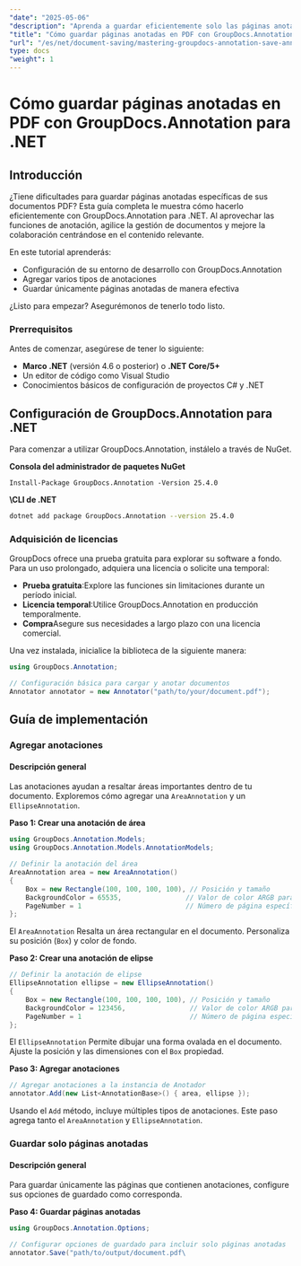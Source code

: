 ```yaml
---
"date": "2025-05-06"
"description": "Aprenda a guardar eficientemente solo las páginas anotadas de un PDF con GroupDocs.Annotation para .NET. Mejore la gestión de documentos y la colaboración con esta guía detallada."
"title": "Cómo guardar páginas anotadas en PDF con GroupDocs.Annotation para .NET"
"url": "/es/net/document-saving/mastering-groupdocs-annotation-save-annotated-pdf-pages/"
type: docs
"weight": 1
---
```


# Cómo guardar páginas anotadas en PDF con GroupDocs.Annotation para .NET

## Introducción

¿Tiene dificultades para guardar páginas anotadas específicas de sus documentos PDF? Esta guía completa le muestra cómo hacerlo eficientemente con GroupDocs.Annotation para .NET. Al aprovechar las funciones de anotación, agilice la gestión de documentos y mejore la colaboración centrándose en el contenido relevante.

En este tutorial aprenderás:
- Configuración de su entorno de desarrollo con GroupDocs.Annotation
- Agregar varios tipos de anotaciones
- Guardar únicamente páginas anotadas de manera efectiva

¿Listo para empezar? Asegurémonos de tenerlo todo listo.

### Prerrequisitos

Antes de comenzar, asegúrese de tener lo siguiente:
- **Marco .NET** (versión 4.6 o posterior) o **.NET Core/5+**
- Un editor de código como Visual Studio
- Conocimientos básicos de configuración de proyectos C# y .NET

## Configuración de GroupDocs.Annotation para .NET

Para comenzar a utilizar GroupDocs.Annotation, instálelo a través de NuGet.

**Consola del administrador de paquetes NuGet**

```plaintext
Install-Package GroupDocs.Annotation -Version 25.4.0
```

**\CLI de .NET**

```bash
dotnet add package GroupDocs.Annotation --version 25.4.0
```

### Adquisición de licencias

GroupDocs ofrece una prueba gratuita para explorar su software a fondo. Para un uso prolongado, adquiera una licencia o solicite una temporal:
- **Prueba gratuita**:Explore las funciones sin limitaciones durante un período inicial.
- **Licencia temporal**:Utilice GroupDocs.Annotation en producción temporalmente.
- **Compra**Asegure sus necesidades a largo plazo con una licencia comercial.

Una vez instalada, inicialice la biblioteca de la siguiente manera:

```csharp
using GroupDocs.Annotation;

// Configuración básica para cargar y anotar documentos
Annotator annotator = new Annotator("path/to/your/document.pdf");
```

## Guía de implementación

### Agregar anotaciones

#### Descripción general

Las anotaciones ayudan a resaltar áreas importantes dentro de tu documento. Exploremos cómo agregar una `AreaAnnotation` y un `EllipseAnnotation`.

**Paso 1: Crear una anotación de área**

```csharp
using GroupDocs.Annotation.Models;
using GroupDocs.Annotation.Models.AnnotationModels;

// Definir la anotación del área
AreaAnnotation area = new AreaAnnotation()
{
    Box = new Rectangle(100, 100, 100, 100), // Posición y tamaño
    BackgroundColor = 65535,                // Valor de color ARGB para resaltar
    PageNumber = 1                          // Número de página específico
};
```

El `AreaAnnotation` Resalta un área rectangular en el documento. Personaliza su posición (`Box`) y color de fondo.

**Paso 2: Crear una anotación de elipse**

```csharp
// Definir la anotación de elipse
EllipseAnnotation ellipse = new EllipseAnnotation()
{
    Box = new Rectangle(100, 100, 100, 100), // Posición y tamaño
    BackgroundColor = 123456,                // Valor de color ARGB para resaltar
    PageNumber = 1                           // Número de página específico
};
```

El `EllipseAnnotation` Permite dibujar una forma ovalada en el documento. Ajuste la posición y las dimensiones con el `Box` propiedad.

**Paso 3: Agregar anotaciones**

```csharp
// Agregar anotaciones a la instancia de Anotador
annotator.Add(new List<AnnotationBase>() { area, ellipse });
```

Usando el `Add` método, incluye múltiples tipos de anotaciones. Este paso agrega tanto el `AreaAnnotation` y `EllipseAnnotation`.

### Guardar solo páginas anotadas

#### Descripción general

Para guardar únicamente las páginas que contienen anotaciones, configure sus opciones de guardado como corresponda.

**Paso 4: Guardar páginas anotadas**

```csharp
using GroupDocs.Annotation.Options;

// Configurar opciones de guardado para incluir solo páginas anotadas
annotator.Save("path/to/output/document.pdf\